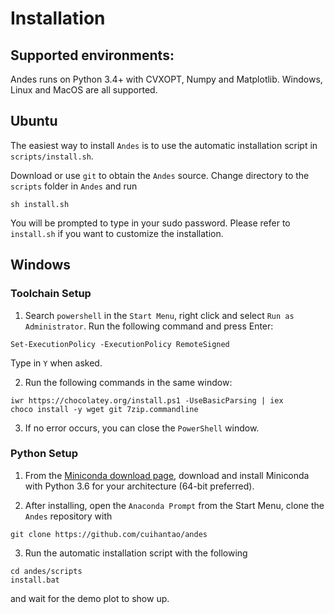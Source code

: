 Installation
======

Supported environments:
--------
Andes runs on Python 3.4+ with CVXOPT, Numpy and Matplotlib. Windows, Linux and MacOS are all supported.


Ubuntu
--------
The easiest way to install `Andes` is to use the automatic installation script in `scripts/install.sh`.

Download or use `git` to obtain the `Andes` source. Change directory to the `scripts` folder in `Andes` and run

```
sh install.sh
```

You will be prompted to type in your sudo password. Please refer to `install.sh` if you want to customize the installation.

 
Windows
--------
### Toolchain Setup

1. Search `powershell` in the `Start Menu`, right click and select `Run as Administrator`. Run the following command and press Enter:

```
Set-ExecutionPolicy -ExecutionPolicy RemoteSigned
```
Type in ```Y``` when asked.

2. Run the following commands in the same window:
```
iwr https://chocolatey.org/install.ps1 -UseBasicParsing | iex
choco install -y wget git 7zip.commandline
```
3. If no error occurs, you can close the `PowerShell` window.

### Python Setup
1. From the [Miniconda download page](https://conda.io/miniconda.html), download and install Miniconda with Python 3.6 for your architecture (64-bit preferred).

2. After installing, open the ```Anaconda Prompt``` from the Start Menu, clone the `Andes` repository with

~~~~
git clone https://github.com/cuihantao/andes
~~~~

3. Run the automatic installation script with the following
~~~~
cd andes/scripts
install.bat
~~~~

and wait for the demo plot to show up.